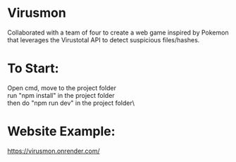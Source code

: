 # Virusmon
Collaborated with a team of four to create a web game inspired by Pokemon that leverages the Virustotal API to detect suspicious files/hashes.

# To Start:
Open cmd, move to the project folder\
run "npm install" in the project folder\
then do "npm run dev"  in the project folder\

# Website Example:
https://virusmon.onrender.com/
